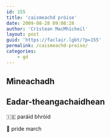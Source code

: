```yaml
---
id: 155
title: 'caismeachd pròise'
date: 2009-08-28 09:08:28
author: 'Crìstean MacMhìcheil'
layout: post
guid: 'https://faclair.lgbt/?p=155'
permalink: /caismeachd-proise/
categories:
    - gd
---
```


## Mìneachadh

## Eadar-theangachaidhean

&#x1f1ee;&#x1f1ea; paráid bhròid

&#x1f3f4;&#xe0067;&#xe0062;&#xe0065;&#xe006e;&#xe0067;&#xe007f; pride march
